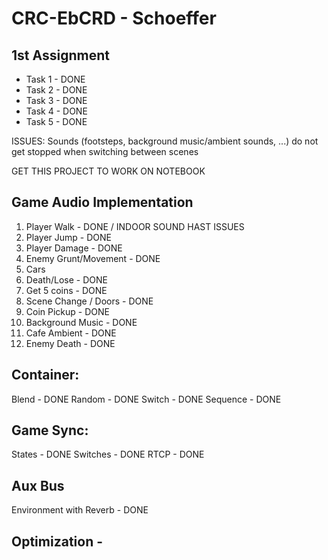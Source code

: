 # CRC-EbCRD - Schoeffer

## 1st Assignment
* Task 1 - DONE
* Task 2 - DONE
* Task 3 - DONE
* Task 4 - DONE
* Task 5 - DONE


ISSUES: Sounds (footsteps, background music/ambient sounds, ...) do not get stopped when switching between scenes

GET THIS PROJECT TO WORK ON NOTEBOOK

## Game Audio Implementation
1. Player Walk - DONE / INDOOR SOUND HAST ISSUES
2. Player Jump - DONE
3. Player Damage - DONE
4. Enemy Grunt/Movement - DONE
5. Cars
6. Death/Lose - DONE
7. Get 5 coins - DONE
8. Scene Change / Doors - DONE
9. Coin Pickup - DONE
10. Background Music - DONE
11. Cafe Ambient - DONE
12. Enemy Death - DONE

## Container:
Blend - DONE
Random - DONE
Switch - DONE
Sequence - DONE

## Game Sync:
States - DONE
Switches - DONE
RTCP - DONE

## Aux Bus
Environment with Reverb - DONE

## Optimization - 